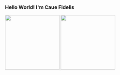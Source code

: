 ### Hello World! I'm Caue Fidelis 
<div>
  <a href="https://github.com/CaueFidelis">
    <img height="180em" src="https://github-readme-stats.vercel.app/api?username=CaueFidelis&title_color=06111C&icon_color=06111C&text_color=06111C&bg_color=FFF6C4&show_icons=true&include_all_commits=true*count_private=true">
    <img height="180em" src="https://github-readme-stats.vercel.app/api/top-langs/?username=CaueFidelis&layout=compact&langs_count=7&title_color=06111C&icon_color=06111C&text_color=06111C&bg_color=FFF6C4">
  </a>
</div>

##
